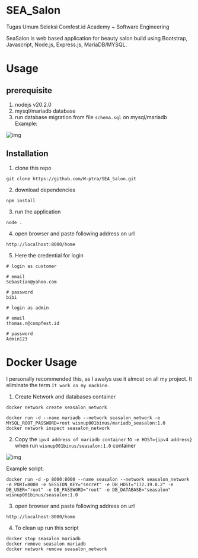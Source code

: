 # SEA_Salon
Tugas Umum Seleksi Comfest.id Academy ~ Software Engineering  

SeaSalon is web based application for beauty salon build using Bootstrap, Javascript, Node.js, Express.js, MariaDB/MYSQL. 

# Usage
## prerequisite
1. nodejs v20.2.0
2. mysql/mariadb database
3. run database migration from file `schema.sql` on mysql/mariadb  
Example:  
  
![img](https://drive.google.com/uc?export=view&id=1KRT2reL-dpcb8cmOALLYndTt__Fim6Ir)   
  
## Installation
1. clone this repo
```
git clone https://github.com/W-ptra/SEA_Salon.git
```
2. download dependencies
```
npm install
```
3. run the application
```
node .
```
4. open browser and paste following address on url
```
http://localhost:8000/home
```
5. Here the credential for login  
```
# login as customer

# email
Sebastian@yahoo.com

# password
bibi
```
```
# login as admin

# email
thomas.n@compfest.id

# password
Admin123
```
# Docker Usage  
I personally recommended this, as I awalys use it almost on all my project. It eliminate the term `It work on my machine`.  
1. Create Network and databases container
```
docker network create seasalon_network

docker run -d --name mariadb --network seasalon_network -e MYSQL_ROOT_PASSWORD=root wisnup001binus/mariadb_seasalon:1.0
docker network inspect seasalon_network
```
2. Copy the `ipv4 address of mariadb container` to `-e HOST={ipv4 address}` when run `wisnup001binus/seasalon:1.0` container  
  
![img](https://drive.google.com/uc?export=view&id=1Z4XXvzQ6Hw1OBHGPAfM80mhUWuDH33ha)   
  
Example script:  
  
```
docker run -d -p 8000:8000 --name seasalon --network seasalon_network -e PORT=8000 -e SESSION_KEY="secret" -e DB_HOST="172.19.0.2" -e DB_USER="root" -e DB_PASSWORD="root" -e DB_DATABASE="seasalon" wisnup001binus/seasalon:1.0 

```  
3. open browser and paste following address on url  
```
http://localhost:8000/home
```  
4. To clean up run this script
```
docker stop seasalon mariadb
docker remove seasalon mariadb
docker network remove seasalon_network
```
